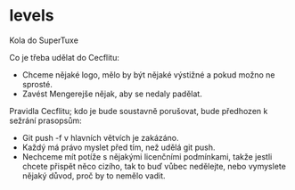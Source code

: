 # levels
Kola do SuperTuxe

Co je třeba udělat do Cecflitu:
* Chceme nějaké logo, mělo by být nějaké výstižné a pokud možno ne sprosté.
* Zavést Mengerejše nějak, aby se nedaly padělat.

Pravidla Cecflitu; kdo je bude soustavně porušovat, bude předhozen k sežrání prasopsům:
* Git push -f v hlavních větvích je zakázáno.
* Každý má právo myslet před tím, než udělá git push.
* Nechceme mít potíže s nějakými licenčními podmínkami, takže jestli chcete přispět něco cizího, tak to buď vůbec nedělejte, nebo vymyslete nějaký důvod, proč by to nemělo vadit.

